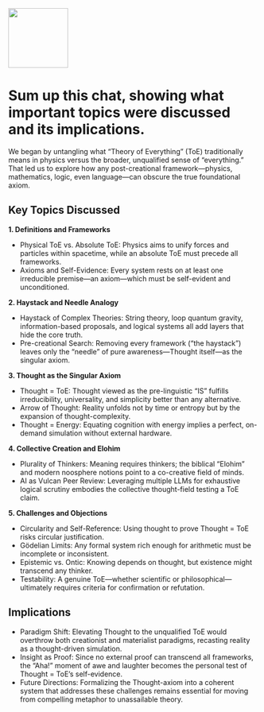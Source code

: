 <img src="https://r2cdn.perplexity.ai/pplx-full-logo-primary-dark%402x.png" class="logo" width="120"/>

# Sum up this chat, showing what important topics were discussed and its implications.

We began by untangling what “Theory of Everything” (ToE) traditionally means in physics versus the broader, unqualified sense of “everything.” That led us to explore how any post-creational framework—physics, mathematics, logic, even language—can obscure the true foundational axiom.

## Key Topics Discussed

**1. Definitions and Frameworks**

- Physical ToE vs. Absolute ToE: Physics aims to unify forces and particles within spacetime, while an absolute ToE must precede all frameworks.
- Axioms and Self-Evidence: Every system rests on at least one irreducible premise—an axiom—which must be self-evident and unconditioned.

**2. Haystack and Needle Analogy**

- Haystack of Complex Theories: String theory, loop quantum gravity, information-based proposals, and logical systems all add layers that hide the core truth.
- Pre-creational Search: Removing every framework (“the haystack”) leaves only the “needle” of pure awareness—Thought itself—as the singular axiom.

**3. Thought as the Singular Axiom**

- Thought = ToE: Thought viewed as the pre-linguistic “IS” fulfills irreducibility, universality, and simplicity better than any alternative.
- Arrow of Thought: Reality unfolds not by time or entropy but by the expansion of thought-complexity.
- Thought = Energy: Equating cognition with energy implies a perfect, on-demand simulation without external hardware.

**4. Collective Creation and Elohim**

- Plurality of Thinkers: Meaning requires thinkers; the biblical “Elohim” and modern noosphere notions point to a co-creative field of minds.
- AI as Vulcan Peer Review: Leveraging multiple LLMs for exhaustive logical scrutiny embodies the collective thought-field testing a ToE claim.

**5. Challenges and Objections**

- Circularity and Self-Reference: Using thought to prove Thought = ToE risks circular justification.
- Gödelian Limits: Any formal system rich enough for arithmetic must be incomplete or inconsistent.
- Epistemic vs. Ontic: Knowing depends on thought, but existence might transcend any thinker.
- Testability: A genuine ToE—whether scientific or philosophical—ultimately requires criteria for confirmation or refutation.


## Implications

- Paradigm Shift: Elevating Thought to the unqualified ToE would overthrow both creationist and materialist paradigms, recasting reality as a thought-driven simulation.
- Insight as Proof: Since no external proof can transcend all frameworks, the “Aha!” moment of awe and laughter becomes the personal test of Thought = ToE’s self-evidence.
- Future Directions: Formalizing the Thought-axiom into a coherent system that addresses these challenges remains essential for moving from compelling metaphor to unassailable theory.

